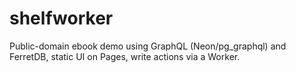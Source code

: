 # shelfworker
Public-domain ebook demo using GraphQL (Neon/pg_graphql) and FerretDB, static UI on Pages, write actions via a Worker.
